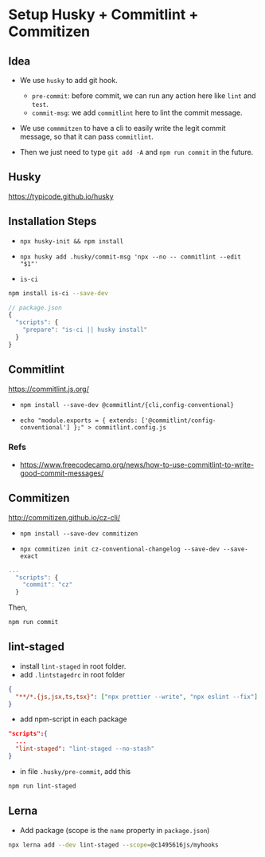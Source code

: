 # Setup Husky + Commitlint + Commitizen

## Idea

- We use `husky` to add git hook.

  - `pre-commit`: before commit, we can run any action here like `lint` and `test`.
  - `commit-msg`: we add `commitlint` here to lint the commit message.

- We use `commmitzen` to have a cli to easily write the legit commit message, so that it can pass `commitlint`.

- Then we just need to type `git add -A` and `npm run commit` in the future.

## Husky

https://typicode.github.io/husky

## Installation Steps

- `npx husky-init && npm install`

- `npx husky add .husky/commit-msg 'npx --no -- commitlint --edit "$1"'`

- `is-ci`

```bash
npm install is-ci --save-dev
```

```js
// package.json
{
  "scripts": {
    "prepare": "is-ci || husky install"
  }
}
```

## Commitlint

https://commitlint.js.org/

- `npm install --save-dev @commitlint/{cli,config-conventional}`

- `echo "module.exports = { extends: ['@commitlint/config-conventional'] };" > commitlint.config.js`

### Refs

- https://www.freecodecamp.org/news/how-to-use-commitlint-to-write-good-commit-messages/

## Commitizen

http://commitizen.github.io/cz-cli/

- `npm install --save-dev commitizen`

- `npx commitizen init cz-conventional-changelog --save-dev --save-exact`

```js
...
  "scripts": {
    "commit": "cz"
  }
```

Then,

```bash
npm run commit
```

## lint-staged

- install `lint-staged` in root folder.
- add `.lintstagedrc` in root folder

```json
{
  "**/*.{js,jsx,ts,tsx}": ["npx prettier --write", "npx eslint --fix"]
}
```

- add npm-script in each package

```json
"scripts":{
  ...
  "lint-staged": "lint-staged --no-stash"
}
```

- in file `.husky/pre-commit`, add this

```bash
npm run lint-staged
```

## Lerna

- Add package
  (scope is the `name` property in `package.json`)

```bash
npx lerna add --dev lint-staged --scope=@c1495616js/myhooks
```
